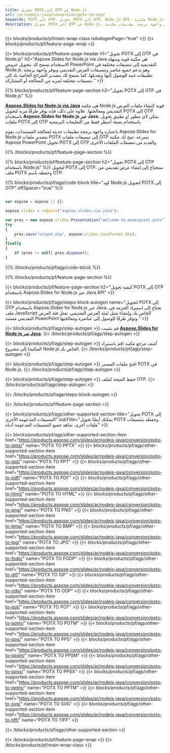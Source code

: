 ```yaml
---
title: تحويل POTX إلى OTP في Node.js
url: /ar/nodejs-java/conversion/potx-to-otp/
keywords: POTX إلى OTP، تحويل POTX إلى OTP، Node.js API، مكتبة Node.js، POTX، OTP
description: تحويل POTX إلى OTP في Node.js. استخدم واجهة برمجة تطبيقات مكتبة Node.js لتحويل ملفات POTX إلى ملفات OTP.
---
```


{{< blocks/products/pf/main-wrap-class isAutogenPage="true" >}}
{{< blocks/products/pf/feature-page-wrap >}}

{{< blocks/products/pf/feature-page-header h1="تحويل POTX إلى OTP في Node.js" h2="Aspose.Slides for Node.js via Java هي مكتبة قوية وسهلة الاستخدام تسمح لك بتحويل عروض PowerPoint التقديمية إلى تنسيقات مختلفة في Node.js. وهو يدعم جميع عناصر وتنسيقات العرض التقديمي ويوفر واجهة برمجة تطبيقات غنية للوصول إليها وتعديلها. كما يسمح لك بتصدير الشرائح الخاصة بك إلى تنسيقات مختلفة لمزيد من المعالجة أو المشاركة." >}}

{{% blocks/products/pf/feature-page-section h2="تحويل POTX إلى OTP في Node.js" %}}

[**Aspose.Slides for Node.js via Java**](https://products.aspose.com/slides/ar/nodejs-java/) هي مكتبة Node.js قوية لإنشاء ملفات العرض التقديمي ومعالجتها. علاوة على ذلك، فإنه يوفر طرقًا مرنة لتحويل POTX إلى OTP. باستخدام **Aspose.Slides for Node.js عبر Java**، يمكن لأي مطور أو تطبيق تحويل ملفات POTX إلى OTP باستخدام بضعة أسطر فقط من التعليمات البرمجية.

باعتباره واجهة برمجة تطبيقات حديثة لمعالجة المستندات، يقوم Aspose.Slides for Node.js بتصدير ملفات POTX إلى تنسيقات ملفات OTP بسرعة. تتيح لك مكتبة Aspose PowerPoint تحويل POTX إلى OTP والعديد من تنسيقات الملفات الأخرى

{{% /blocks/products/pf/feature-page-section %}}

{{% blocks/products/pf/feature-page-section  h2="تحويل POTX إلى OTP باستخدام Node.js" %}}
لتحويل POTX إلى OTP، ستحتاج إلى إنشاء عرض تقديمي من ملف POTX وحفظه باسم OTP.

{{% blocks/products/pf/agp/code-block title="كود Node.js لتحويل POTX إلى OTP" offSpacer="true" %}}

```javascript

var aspose = aspose || {};

aspose.slides = require("aspose.slides.via.java");

var pres = new aspose.slides.Presentation("welcome-to-powerpoint.potx");
try
{
    pres.save("output.otp", aspose.slides.SaveFormat.Otp);
}
finally
{
    if (pres != null) pres.dispose();
}
```


{{% /blocks/products/pf/agp/code-block %}}

{{% /blocks/products/pf/feature-page-section %}}

{{< blocks/products/pf/feature-page-section  h2="كيفية تحويل POTX إلى OTP باستخدام Aspose.Slides for Node.js عبر Java API" >}}

{{< blocks/products/pf/agp/steps-block-autogen name="لتحويل POTX إلى OTP باستخدام Aspose.Slides for Node.js عبر Java، تحتاج إلى استيراد الحزمة في ملف JavaScript الخاص بك وإنشاء مثيل لفئة العرض التقديمي. تمثل فئة العرض التقديمي مستند PowerPoint وتوفر طرقًا للوصول إلى عناصره ومعالجتها." >}}

{{< blocks/products/pf/agp/step-autogen >}}
قم بتثبيت [**Aspose.Slides for Node.js عبر Java**](https://products.aspose.com/slides/ar/nodejs-java/).
{{< /blocks/products/pf/agp/step-autogen >}}

{{< blocks/products/pf/agp/step-autogen >}}
أضف مرجع مكتبة (قم باستيراد المكتبة) إلى مشروع Node.js الخاص بك.
{{< /blocks/products/pf/agp/step-autogen >}}

{{< blocks/products/pf/agp/step-autogen >}}
افتح ملفات المصدر POTX في Node.js.
{{< /blocks/products/pf/agp/step-autogen >}}

{{< blocks/products/pf/agp/step-autogen >}}
حفظ النتيجة كملف OTP.
{{< /blocks/products/pf/agp/step-autogen >}}

{{< /blocks/products/pf/agp/steps-block-autogen >}}

{{< /blocks/products/pf/feature-page-section >}}

{{< blocks/products/pf/agp/other-supported-section title="تحويل POTX إلى التنسيقات المدعومة الأخرى" subTitle="يمكنك أيضًا تحويل POTX وحفظه بتنسيقات ملفات أخرى. شاهد جميع التنسيقات المدعومة أدناه" >}}

{{< blocks/products/pf/agp/other-supported-section-item href="https://products.aspose.com/slides/ar/nodejs-java/conversion/potx-to-pptx/" name="POTX TO PPTX" >}}
{{< blocks/products/pf/agp/other-supported-section-item href="https://products.aspose.com/slides/ar/nodejs-java/conversion/potx-to-ppt/" name="POTX TO PPT" >}}
{{< blocks/products/pf/agp/other-supported-section-item href="https://products.aspose.com/slides/ar/nodejs-java/conversion/potx-to-pdf/" name="POTX TO PDF" >}}
{{< blocks/products/pf/agp/other-supported-section-item href="https://products.aspose.com/slides/ar/nodejs-java/conversion/potx-to-html/" name="POTX TO HTML" >}}
{{< blocks/products/pf/agp/other-supported-section-item href="https://products.aspose.com/slides/ar/nodejs-java/conversion/potx-to-png/" name="POTX TO PNG" >}}
{{< blocks/products/pf/agp/other-supported-section-item href="https://products.aspose.com/slides/ar/nodejs-java/conversion/potx-to-bmp/" name="POTX TO BMP" >}}
{{< blocks/products/pf/agp/other-supported-section-item href="https://products.aspose.com/slides/ar/nodejs-java/conversion/potx-to-jpg/" name="POTX TO JPG" >}}
{{< blocks/products/pf/agp/other-supported-section-item href="https://products.aspose.com/slides/ar/nodejs-java/conversion/potx-to-fodp/" name="POTX TO FODP" >}}
{{< blocks/products/pf/agp/other-supported-section-item href="https://products.aspose.com/slides/ar/nodejs-java/conversion/potx-to-gif/" name="POTX TO GIF" >}}
{{< blocks/products/pf/agp/other-supported-section-item href="https://products.aspose.com/slides/ar/nodejs-java/conversion/potx-to-odp/" name="POTX TO ODP" >}}
{{< blocks/products/pf/agp/other-supported-section-item href="https://products.aspose.com/slides/ar/nodejs-java/conversion/potx-to-pot/" name="POTX TO POT" >}}
{{< blocks/products/pf/agp/other-supported-section-item href="https://products.aspose.com/slides/ar/nodejs-java/conversion/potx-to-potm/" name="POTX TO POTM" >}}
{{< blocks/products/pf/agp/other-supported-section-item href="https://products.aspose.com/slides/ar/nodejs-java/conversion/potx-to-pps/" name="POTX TO PPS" >}}
{{< blocks/products/pf/agp/other-supported-section-item href="https://products.aspose.com/slides/ar/nodejs-java/conversion/potx-to-ppsm/" name="POTX TO PPSM" >}}
{{< blocks/products/pf/agp/other-supported-section-item href="https://products.aspose.com/slides/ar/nodejs-java/conversion/potx-to-ppsx/" name="POTX TO PPSX" >}}
{{< blocks/products/pf/agp/other-supported-section-item href="https://products.aspose.com/slides/ar/nodejs-java/conversion/potx-to-pptm/" name="POTX TO PPTM" >}}
{{< blocks/products/pf/agp/other-supported-section-item href="https://products.aspose.com/slides/ar/nodejs-java/conversion/potx-to-svg/" name="POTX TO SVG" >}}
{{< blocks/products/pf/agp/other-supported-section-item href="https://products.aspose.com/slides/ar/nodejs-java/conversion/potx-to-tiff/" name="POTX TO TIFF" >}}


{{< /blocks/products/pf/agp/other-supported-section >}}

{{< /blocks/products/pf/feature-page-wrap >}}
{{< /blocks/products/pf/main-wrap-class >}}